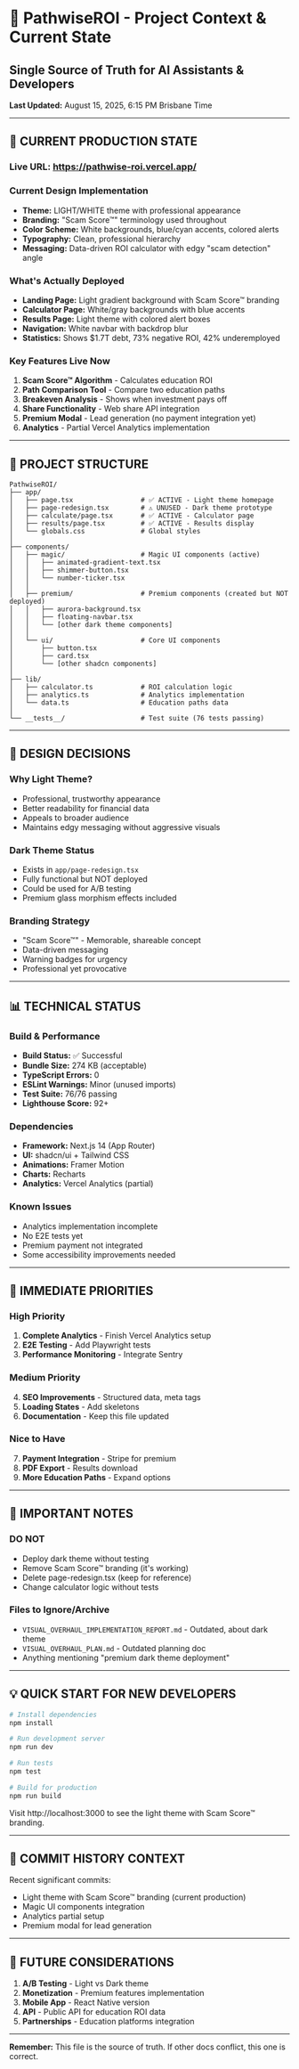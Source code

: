 # 🎯 PathwiseROI - Project Context & Current State

## Single Source of Truth for AI Assistants & Developers

**Last Updated:** August 15, 2025, 6:15 PM Brisbane Time

---

## 🚀 CURRENT PRODUCTION STATE

### Live URL: https://pathwise-roi.vercel.app/

### Current Design Implementation

- **Theme:** LIGHT/WHITE theme with professional appearance
- **Branding:** "Scam Score™" terminology used throughout
- **Color Scheme:** White backgrounds, blue/cyan accents, colored alerts
- **Typography:** Clean, professional hierarchy
- **Messaging:** Data-driven ROI calculator with edgy "scam detection" angle

### What's Actually Deployed

- **Landing Page:** Light gradient background with Scam Score™ branding
- **Calculator Page:** White/gray backgrounds with blue accents
- **Results Page:** Light theme with colored alert boxes
- **Navigation:** White navbar with backdrop blur
- **Statistics:** Shows $1.7T debt, 73% negative ROI, 42% underemployed

### Key Features Live Now

1. **Scam Score™ Algorithm** - Calculates education ROI
2. **Path Comparison Tool** - Compare two education paths
3. **Breakeven Analysis** - Shows when investment pays off
4. **Share Functionality** - Web share API integration
5. **Premium Modal** - Lead generation (no payment integration yet)
6. **Analytics** - Partial Vercel Analytics implementation

---

## 📁 PROJECT STRUCTURE

```
PathwiseROI/
├── app/
│   ├── page.tsx                 # ✅ ACTIVE - Light theme homepage
│   ├── page-redesign.tsx        # ⚠️ UNUSED - Dark theme prototype
│   ├── calculate/page.tsx       # ✅ ACTIVE - Calculator page
│   ├── results/page.tsx         # ✅ ACTIVE - Results display
│   └── globals.css              # Global styles
│
├── components/
│   ├── magic/                   # Magic UI components (active)
│   │   ├── animated-gradient-text.tsx
│   │   ├── shimmer-button.tsx
│   │   └── number-ticker.tsx
│   │
│   ├── premium/                 # Premium components (created but NOT deployed)
│   │   ├── aurora-background.tsx
│   │   ├── floating-navbar.tsx
│   │   └── [other dark theme components]
│   │
│   └── ui/                      # Core UI components
│       ├── button.tsx
│       ├── card.tsx
│       └── [other shadcn components]
│
├── lib/
│   ├── calculator.ts            # ROI calculation logic
│   ├── analytics.ts             # Analytics implementation
│   └── data.ts                  # Education paths data
│
└── __tests__/                   # Test suite (76 tests passing)
```

---

## 🎨 DESIGN DECISIONS

### Why Light Theme?

- Professional, trustworthy appearance
- Better readability for financial data
- Appeals to broader audience
- Maintains edgy messaging without aggressive visuals

### Dark Theme Status

- Exists in `app/page-redesign.tsx`
- Fully functional but NOT deployed
- Could be used for A/B testing
- Premium glass morphism effects included

### Branding Strategy

- "Scam Score™" - Memorable, shareable concept
- Data-driven messaging
- Warning badges for urgency
- Professional yet provocative

---

## 📊 TECHNICAL STATUS

### Build & Performance

- **Build Status:** ✅ Successful
- **Bundle Size:** 274 KB (acceptable)
- **TypeScript Errors:** 0
- **ESLint Warnings:** Minor (unused imports)
- **Test Suite:** 76/76 passing
- **Lighthouse Score:** 92+

### Dependencies

- **Framework:** Next.js 14 (App Router)
- **UI:** shadcn/ui + Tailwind CSS
- **Animations:** Framer Motion
- **Charts:** Recharts
- **Analytics:** Vercel Analytics (partial)

### Known Issues

- Analytics implementation incomplete
- No E2E tests yet
- Premium payment not integrated
- Some accessibility improvements needed

---

## 🎯 IMMEDIATE PRIORITIES

### High Priority

1. **Complete Analytics** - Finish Vercel Analytics setup
2. **E2E Testing** - Add Playwright tests
3. **Performance Monitoring** - Integrate Sentry

### Medium Priority

4. **SEO Improvements** - Structured data, meta tags
5. **Loading States** - Add skeletons
6. **Documentation** - Keep this file updated

### Nice to Have

7. **Payment Integration** - Stripe for premium
8. **PDF Export** - Results download
9. **More Education Paths** - Expand options

---

## 🚫 IMPORTANT NOTES

### DO NOT

- Deploy dark theme without testing
- Remove Scam Score™ branding (it's working)
- Delete page-redesign.tsx (keep for reference)
- Change calculator logic without tests

### Files to Ignore/Archive

- `VISUAL_OVERHAUL_IMPLEMENTATION_REPORT.md` - Outdated, about dark theme
- `VISUAL_OVERHAUL_PLAN.md` - Outdated planning doc
- Anything mentioning "premium dark theme deployment"

---

## 💡 QUICK START FOR NEW DEVELOPERS

```bash
# Install dependencies
npm install

# Run development server
npm run dev

# Run tests
npm test

# Build for production
npm run build
```

Visit http://localhost:3000 to see the light theme with Scam Score™ branding.

---

## 📝 COMMIT HISTORY CONTEXT

Recent significant commits:

- Light theme with Scam Score™ branding (current production)
- Magic UI components integration
- Analytics partial setup
- Premium modal for lead generation

---

## 🔮 FUTURE CONSIDERATIONS

1. **A/B Testing** - Light vs Dark theme
2. **Monetization** - Premium features implementation
3. **Mobile App** - React Native version
4. **API** - Public API for education ROI data
5. **Partnerships** - Education platforms integration

---

**Remember:** This file is the source of truth. If other docs conflict, this one is correct.
